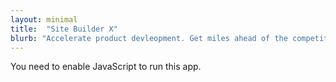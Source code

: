 ```yaml
---
layout: minimal
title:  "Site Builder X"
blurb: "Accelerate product devleopment. Get miles ahead of the competition!"
---
```

      
<link rel="manifest" href="manifest.json"/>
	  
<script defer="defer" src="static/js/main.f4f98662.js"></script>
	  
<!-- link href="static/css/main.d377a8c3.css" rel="stylesheet"-->
	  
<noscript>You need to enable JavaScript to run this app.</noscript>
	  
<div id="root"></div>